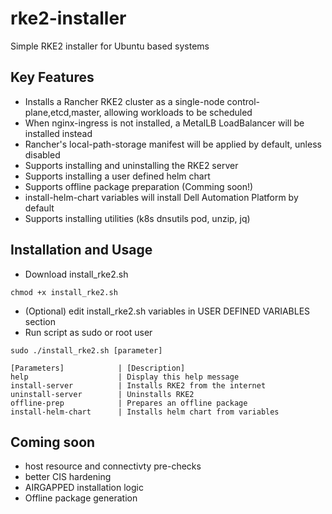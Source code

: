 # rke2-installer
Simple RKE2 installer for Ubuntu based systems

## Key Features
- Installs a Rancher RKE2 cluster as a single-node control-plane,etcd,master, allowing workloads to be scheduled
- When nginx-ingress is not installed, a MetalLB LoadBalancer will be installed instead
- Rancher's local-path-storage manifest will be applied by default, unless disabled
- Supports installing and uninstalling the RKE2 server
- Supports installing a user defined helm chart
- Supports offline package preparation (Comming soon!)
- install-helm-chart variables will install Dell Automation Platform by default
- Supports installing utilities (k8s dnsutils pod, unzip, jq)

## Installation and Usage
- Download install_rke2.sh
```
chmod +x install_rke2.sh
```
- (Optional) edit install_rke2.sh variables in USER DEFINED VARIABLES section
- Run script as sudo or root user
```
sudo ./install_rke2.sh [parameter]

[Parameters]            | [Description]
help                    | Display this help message
install-server          | Installs RKE2 from the internet
uninstall-server        | Uninstalls RKE2
offline-prep            | Prepares an offline package
install-helm-chart      | Installs helm chart from variables
```

## Coming soon
- host resource and connectivty pre-checks
- better CIS hardening
- AIRGAPPED installation logic
- Offline package generation
